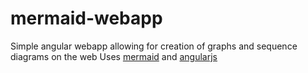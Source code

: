 # mermaid-webapp
Simple angular webapp allowing for creation of graphs and sequence diagrams on the web Uses [mermaid](ihttps://github.com/knsv/mermaid) and [angularjs](https://angularjs.org/)
